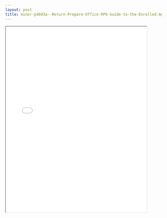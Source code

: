 ```yaml
---
layout: post
title: minor-p4693a--Return-Prepare-Office-RPO-Guide-to-the-Enrolled-Agent-Program
---
```


<div class="pdf-container">
<iframe src="/ea/assets/pdfs/minor-p4693a--Return-Prepare-Office-RPO-Guide-to-the-Enrolled-Agent-Program.pdf" height="600" width="90%" allowFullScreen="true"></iframe>
</div>

